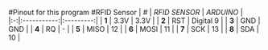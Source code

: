 #Pinout for this program
#RFID Sensor
| *#* | *RFID SENSOR* |  *ARDUINO*  |
|:-:|:-----------:|:---------:|
| **1** |     3.3V    |    3.3V   |
| **2** |     RST     | Digital 9 |
| **3** |     GND     |    GND    |
| **4** |      RQ     |     -     |
| **5** |     MISO    |     12    |
| **6** |     MOSI    |     11    |
| **7** |     SCK     |     13    |
| **8** |     SDA     |     10    |